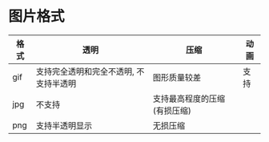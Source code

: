 # 图片格式


| 格式 | 透明 | 压缩 | 动画 |
| --- | --- | --- | --- |
| gif | 支持完全透明和完全不透明, 不支持半透明 | 图形质量较差 | 支持 |
| jpg | 不支持 | 支持最高程度的压缩(有损压缩) | |
| png | 支持半透明显示 | 无损压缩 | |
